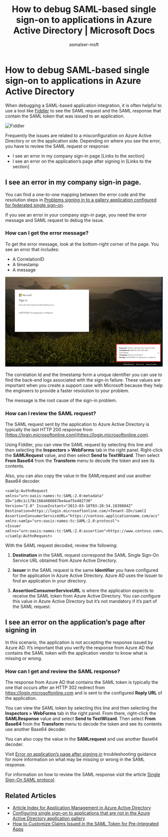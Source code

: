 ﻿---
title: How to debug SAML-based single sign-on to applications in Azure Active Directory | Microsoft Docs
description: 'Learn how to debug SAML-based single sign-on to applications in Azure Active Directory '
services: active-directory
author: asmalser-msft
documentationcenter: na
manager: mtillman

ms.assetid: edbe492b-1050-4fca-a48a-d1fa97d47815
ms.service: active-directory
ms.devlang: na
ms.topic: article
ms.tgt_pltfrm: na
ms.workload: identity
ms.date: 07/20/2017
ms.author: asmalser
ms.custom: aaddev
ms.reviewer: dastrock

---
# How to debug SAML-based single sign-on to applications in Azure Active Directory

When debugging a SAML-based application integration, it is often helpful to use a tool like [Fiddler](http://www.telerik.com/fiddler) to see the SAML request and the SAML response that contain the SAML token that was issued to an application. 

![Fiddler][1]

Frequently the issues are related to a misconfiguration on Azure Active Directory or on the application side. Depending on where you see the error, you have to review the SAML request or response:

- I see an error in my company sign-in page [Links to the section]
- I see an error on the application’s page after signing in [Links to the section]

## I see an error in my company sign-in page.

You can find a one-to-one mapping between the error code and the resolution steps in [Problems signing in to a gallery application configured for federated single sign-on](https://docs.microsoft.com/azure/active-directory/application-sign-in-problem-federated-sso-gallery?/?WT.mc_id=DOC_AAD_How_to_Debug_SAML).

If you see an error in your company sign-in page, you need the error message and SAML request to debug the issue.

### How can I get the error  message?

To get the error message, look at the bottom-right corner of the page. You see an error that includes:

- A CorrelationID
- A timestamp
- A message

![Error][2] 

 
The correlation Id and the timestamp form a unique identifier you can use to find the back-end logs associated with the sign-in failure. These values are important when you create a support case with Microsoft because they  help the engineers to provide a faster resolution to your problem.

The message is the root cause of the sign-in problem. 


### How can I review the SAML request?

The SAML request sent by the application to Azure Active Directory is typically the last HTTP 200 response from  [https://login.microsoftonline.com](https://login.microsoftonline.com).
 
Using Fiddler, you can view the SAML request by selecting this line and then selecting the **Inspectors > WebForms** tab in the right panel. Right-click the **SAMLRequest** value, and then select **Send to TextWizard**. Then select **From Base64** from the **Transform** menu to decode the token and see its contents. 

Also, you can also copy the value in the SAMLrequest and use another Base64 decoder.

    <samlp:AuthnRequest
    xmlns="urn:oasis:names:tc:SAML:2.0:metadata"
    ID="id6c1c178c166d486687be4aaf5e482730"
    Version="2.0" IssueInstant="2013-03-18T03:28:54.1839884Z"
    Destination=https://login.microsoftonline.com/<Tenant-ID>/saml2
    AssertionConsumerServiceURL="https://contoso.applicationname.com/acs"
    xmlns:samlp="urn:oasis:names:tc:SAML:2.0:protocol">
    <Issuer xmlns="urn:oasis:names:tc:SAML:2.0:assertion">https://www.contoso.com</Issuer>
    </samlp:AuthnRequest>

With the SAML request decoded, review the following:

1. **Destination** in the SAML request correspond the SAML Single Sign-On Service URL obtained from Azure Active Directory.
 
2. **Issuer** in the SAML request is the same **Identifier** you have configured for the application in Azure Active Directory. Azure AD uses the Issuer to find an application in your directory.

3. **AssertionConsumerServiceURL** is where the application expects to receive the SAML token from Azure Active Directory. You can configure this value in Azure Active Directory but it’s not mandatory if it’s part of the SAML request.


## I see an error on the application’s page after signing in

In this scenario, the application is not accepting the response issued by Azure AD. It’s important that you verify the response from Azure AD that contains the SAML token with the application vendor to know what is missing or wrong. 

### How can I get and review the SAML response?

The response from Azure AD that contains the SAML token is typically the one that occurs after an HTTP 302 redirect from https://login.microsoftonline.com and is sent to the configured **Reply URL** of the application. 

You can view the SAML token by selecting this line and then selecting the **Inspectors > WebForms** tab in the right panel. From there, right-click the **SAMLResponse** value and select **Send to TextWizard**. Then select **From Base64** from the **Transform** menu to decode the token and see its contents use another Base64 decoder. 

You can also copy the value in the **SAMLrequest** and use another Base64 decoder.

Visit [Error on application’s page after signing in](https://docs.microsoft.com/azure/active-directory/application-sign-in-problem-federated-sso-gallery?/?WT.mc_id=DOC_AAD_How_to_Debug_SAML) troubleshooting guidance for more information on what may be missing or wrong in the SAML response.

For information on how to review the SAML response visit the article [Single Sign-On SAML protocol](https://docs.microsoft.com/azure/active-directory/develop/active-directory-single-sign-on-protocol-reference?/?WT.mc_id=DOC_AAD_How_to_Debug_SAML#response).


## Related Articles
* [Article Index for Application Management in Azure Active Directory](../active-directory-apps-index.md)
* [Configuring single sign-on to applications that are not in the Azure Active Directory application gallery](../application-config-sso-how-to-configure-federated-sso-non-gallery.md)
* [How to Customize Claims Issued in the SAML Token for Pre-Integrated Apps](active-directory-saml-claims-customization.md)

<!--Image references-->
[1]: ../media/active-directory-saml-debugging/fiddler.png
[2]: ../media/active-directory-saml-debugging/error.png
